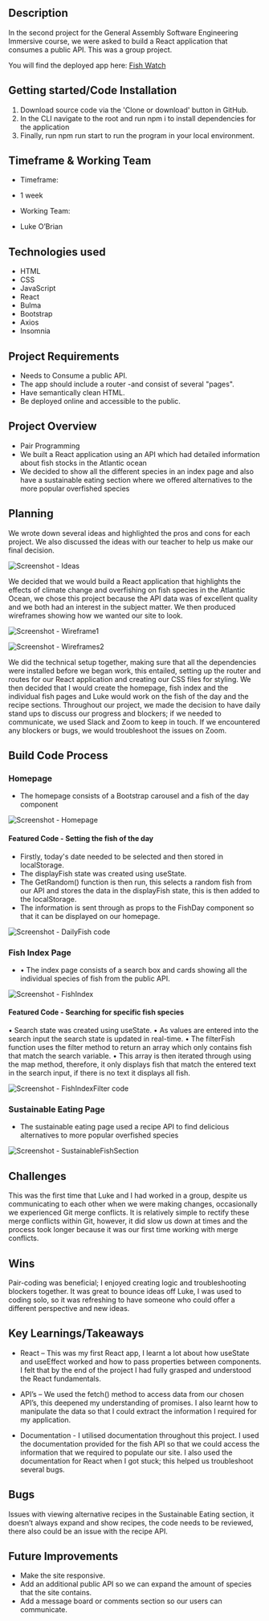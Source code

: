 
## Description

In the second project for the General Assembly Software Engineering Immersive course, we were asked to build a React application that consumes a public API. This was a group project.

You will find the deployed app here:  [Fish Watch](https://fish-watch.netlify.app/)

## Getting started/Code Installation

1.	Download source code via the 'Clone or download' button in GitHub.
2.	In the CLI navigate to the root and run npm i to install dependencies for the application
3.	Finally, run npm run start to run the program in your local environment.

## Timeframe & Working Team

-	Timeframe: 
  -	1 week

-	Working Team:
  -	Luke O’Brian


## Technologies used 
* HTML
* CSS
* JavaScript
* React
* Bulma
* Bootstrap
* Axios
* Insomnia

## Project Requirements

-	Needs to Consume a public API.
-	The app should include a router -and consist of several "pages".
-	Have semantically clean HTML.
-	Be deployed online and accessible to the public.


## Project Overview

- Pair Programming
- We built a React application using an API which had detailed information about fish stocks in the Atlantic ocean
- We decided to show all the different species in an index page and also have a sustainable eating section where we offered alternatives to the more popular overfished species


## Planning

We wrote down several ideas and highlighted the pros and cons for each project. We also discussed the ideas with our teacher to help us make our final decision.

![Screenshot - Ideas](https://github.com/dancfc84/Project-2/blob/main/screenshots/ideas.png)

We decided that we would build a React application that highlights the effects of climate change and overfishing on fish species in the Atlantic Ocean, we chose this project because the API data was of excellent quality and we both had an interest in the subject matter. We then produced wireframes showing how we wanted our site to look.

![Screenshot - Wireframe1](https://github.com/dancfc84/Project-2/blob/main/screenshots/wireframes1.png)

![Screenshot - Wireframes2](https://github.com/dancfc84/Project-2/blob/main/screenshots/wireframes2.png)

We did the technical setup together, making sure that all the dependencies were installed before we began work, this entailed, setting up the router and routes for our React application and creating our CSS files for styling. 
We then decided that I would create the homepage, fish index and the individual fish pages and Luke would work on the fish of the day and the recipe sections.  Throughout our project, we made the decision to have daily stand ups to discuss our progress and blockers; if we needed to communicate, we used Slack and Zoom to keep in touch. If we encountered any blockers or bugs, we would troubleshoot the issues on Zoom.


## Build Code Process

### Homepage

- The homepage consists of a Bootstrap carousel and a fish of the day component

![Screenshot - Homepage](https://github.com/dancfc84/Project-2/blob/main/screenshots/HomePage.png)

#### Featured Code - Setting the fish of the day

-	Firstly, today's date needed to be selected and then stored in localStorage.
-	The displayFish state was created using useState.
-	The GetRandom() function is then run, this selects a random fish from our API and stores the data in the displayFish state, this is then added to the localStorage.
-	The information is sent through as props to the FishDay component so that it can be displayed on our homepage.

![Screenshot - DailyFish code](https://github.com/dancfc84/Project-2/blob/main/screenshots/DailyFish.png)

### Fish Index Page

- •	The index page consists of a search box and cards showing all the individual species of fish from the public API.

![Screenshot - FishIndex](https://github.com/dancfc84/Project-2/blob/main/screenshots/FishIndex.png)

#### Featured Code - Searching for specific fish species
•	Search state was created using useState.
•	As values are entered into the search input the search state is updated in real-time.
•	The filterFish function uses the filter method to return an array which only contains fish that match the search variable.
•	This array is then iterated through using the map method, therefore, it only displays fish that match the entered text in the search input, if there is no text it displays all fish.

![Screenshot - FishIndexFilter code](https://github.com/dancfc84/Project-2/blob/main/screenshots/FishIndexFilter.png)

### Sustainable Eating Page

- The sustainable eating page used a recipe API to find delicious alternatives to more popular overfished species

![Screenshot - SustainableFishSection](https://github.com/dancfc84/Project-2/blob/main/screenshots/SustainableFish.png)

## Challenges

This was the first time that Luke and I had worked in a group, despite us communicating to each other when we were making changes, occasionally we experienced Git merge conflicts. It is relatively simple to rectify these merge conflicts within Git, however, it did slow us down at times and the process took longer because it was our first time working with merge conflicts.

## Wins

Pair-coding was beneficial; I enjoyed creating logic and troubleshooting blockers together. It was great to bounce ideas off Luke, I was used to coding solo, so it was refreshing to have someone who could offer a different perspective and new ideas.

## Key Learnings/Takeaways

- React – This was my first React app, I learnt a lot about how useState and useEffect worked and how to pass properties between components.  I felt that by the end of the project I had fully grasped and understood the React fundamentals.

- API’s – We used the fetch() method to access data from our chosen API’s, this deepened my understanding of promises. I also learnt how to manipulate the data so that I could extract the information I required for my application.

- Documentation - I utilised documentation throughout this project. I used the documentation provided for the fish API so that we could access the information that we required to populate our site. I also used the documentation for React when I got stuck; this helped us troubleshoot several bugs.

## Bugs

Issues with viewing alternative recipes in the Sustainable Eating section, it doesn’t always expand and show recipes, the code needs to be reviewed, there also could be an issue with the recipe API.

## Future Improvements

- Make the site responsive.
- Add an additional public API so we can expand the amount of species that the site contains.
- Add a message board or comments section so our users can communicate.


